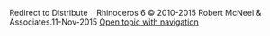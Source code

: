 ---
---

Redirect to Distribute&#160;
&#160;
Rhinoceros 6 © 2010-2015 Robert McNeel &amp; Associates.11-Nov-2015
 [Open topic with navigation](distribute.html) 

